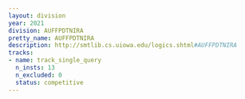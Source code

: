 ```yaml
---
layout: division
year: 2021
division: AUFFPDTNIRA
pretty_name: AUFFPDTNIRA
description: http://smtlib.cs.uiowa.edu/logics.shtml#AUFFPDTNIRA
tracks:
- name: track_single_query
  n_insts: 13
  n_excluded: 0
  status: competitive
---
```

